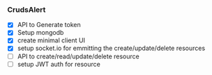 ### CrudsAlert 

- [x] API to Generate token
- [x] Setup mongodb 
- [x] create minimal client UI
- [x] setup socket.io for emmitting the create/update/delete resources 
- [ ] API to create/read/update/delete resource
- [ ] setup JWT auth for resource